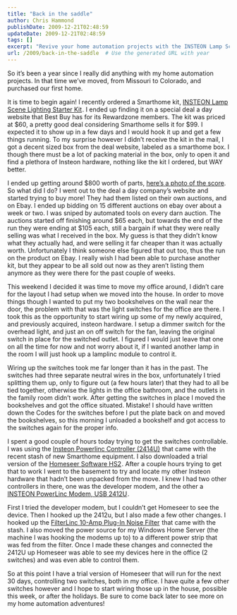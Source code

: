 ```yaml
---
title: "Back in the saddle"
author: Chris Hammond
publishDate: 2009-12-21T02:48:59
updateDate: 2009-12-21T02:48:59
tags: []
excerpt: "Revive your home automation projects with the INSTEON Lamp Scene Lighting Starter Kit. Follow along as we share our experiences and setup tips!"
url: /2009/back-in-the-saddle  # Use the generated URL with year
---
```

<p>So it’s been a year since I really did anything with my home automation projects. In that time we’ve moved, from Missouri to Colorado, and purchased our first home.</p> <p>It is time to begin again! I recently ordered a Smarthome kit, <a href="https://click.linksynergy.com/fs-bin/click?id=5s9KOchWgxI&amp;offerid=173444.4912&amp;type=2&amp;subid=0">INSTEON Lamp Scene Lighting Starter Kit</a><img border="0" width="1" height="1" alt="" src="https://ad.linksynergy.com/fs-bin/show?id=5s9KOchWgxI&amp;bids=173444.4912&amp;type=2&amp;subid=0" />. I ended up finding it on a special deal a day website that Best Buy has for its Rewardzone members. The kit was priced at $60, a pretty good deal considering Smarthome sells it for $99. I expected it to show up in a few days and I would hook it up and get a few things running. To my surprise however I didn’t receive the kit in the mail, I got a decent sized box from the deal website, labeled as a smarthome box. I though there must be a lot of packing material in the box, only to open it and find a plethora of Insteon hardware, nothing like the kit I ordered, but WAY better.</p> <p>I ended up getting around $800 worth of parts, <a href="https://www.flickr.com/photos/chammond/4170116032/">here’s a photo of the score</a>.&#160; So what did I do? I went out to the deal a day company’s website and started trying to buy more! They had them listed on their own auctions, and on Ebay. I ended up bidding on 15 different auctions on ebay over about a week or two. I was sniped by automated tools on every darn auction. The auctions started off finishing around $65 each, but towards the end of the run they were ending at $105 each, still a bargain if what they were really selling was what I received in the box. My guess is that they didn’t know what they actually had, and were selling it far cheaper than it was actually worth. Unfortunately I think someone else figured that out too, thus the run on the product on Ebay. I really wish I had been able to purchase another kit, but they appear to be all sold out now as they aren’t listing them anymore as they were there for the past couple of weeks.</p> <p>This weekend I decided it was time to move my office around, I didn’t care for the layout I had setup when we moved into the house. In order to move things though I wanted to put my two bookshelves on the wall near the door, the problem with that was the light switches for the office are there. I took this as the opportunity to start wiring up some of my newly acquired, and previously acquired, insteon hardware. I setup a dimmer switch for the overhead light, and just an on off switch for the fan, leaving the original switch in place for the switched outlet. I figured I would just leave that one on all the time for now and not worry about it, if I wanted another lamp in the room I will just hook up a lamplinc module to control it.</p> <p>Wiring up the switches took me far longer than it has in the past. The switches had three separate neutral wires in the box, unfortunately I tried splitting them up, only to figure out (a few hours later) that they had to all be tied together, otherwise the lights in the office bathroom, and the outlets in the family room didn’t work. After getting the switches in place I moved the bookshelves and got the office situated. Mistake! I should have written down the Codes for the switches before I put the plate back on and moved the bookshelves, so this morning I unloaded a bookshelf and got access to the switches again for the proper info.</p> <p>I spent a good couple of hours today trying to get the switches controllable. I was using the <a href="https://click.linksynergy.com/fs-bin/click?id=5s9KOchWgxI&amp;offerid=173444.5009&amp;type=2&amp;subid=0">Insteon Powerlinc Controller (2414U)</a><img border="0" width="1" height="1" alt="" src="https://ad.linksynergy.com/fs-bin/show?id=5s9KOchWgxI&amp;bids=173444.5009&amp;type=2&amp;subid=0" /> that came with the recent stash of new Smarthome equipment. I also downloaded a trial version of the <a href="https://click.linksynergy.com/fs-bin/click?id=5s9KOchWgxI&amp;offerid=173444.48313&amp;type=2&amp;subid=0">Homeseer Software HS2</a><img border="0" width="1" height="1" alt="" src="https://ad.linksynergy.com/fs-bin/show?id=5s9KOchWgxI&amp;bids=173444.48313&amp;type=2&amp;subid=0" />. After a couple hours trying to get that to work I went to the basement to try and locate my other Insteon hardware that hadn’t been unpacked from the move. I knew I had two other controllers in there, one was the developer modem, and the other a <a href="https://click.linksynergy.com/fs-bin/click?id=5s9KOchWgxI&amp;offerid=173444.36523&amp;type=2&amp;subid=0">INSTEON PowerLinc Modem, USB 2412U</a><img border="0" width="1" height="1" alt="" src="https://ad.linksynergy.com/fs-bin/show?id=5s9KOchWgxI&amp;bids=173444.36523&amp;type=2&amp;subid=0" />.</p> <p>First I tried the developer modem, but I couldn’t get Homeseer to see the device. Then I hooked up the 2412u, but I also made a few other changes. I hooked up the <a href="https://click.linksynergy.com/fs-bin/click?id=5s9KOchWgxI&amp;offerid=173444.41968&amp;type=2&amp;subid=0">FilterLinc 10-Amp Plug-In Noise Filter</a><img border="0" width="1" height="1" alt="" src="https://ad.linksynergy.com/fs-bin/show?id=5s9KOchWgxI&amp;bids=173444.41968&amp;type=2&amp;subid=0" /> that came with the stash. I also moved the power source for my Windows Home Server (the machine I was hooking the modems up to) to a different power strip that was fed from the filter. Once I made these changes and connected the 2412U up Homeseer was able to see my devices here in the office (2 switches) and was even able to control them.</p> <p>So at this point I have a trial version of Homeseer that will run for the next 30 days, controlling two switches, both in my office. I have quite a few other switches however and I hope to start wiring those up in the house, possible this week, or after the holidays. Be sure to come back later to see more on my home automation adventures!</p>


